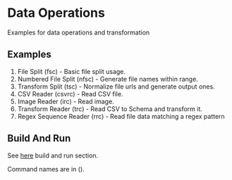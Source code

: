 # Data Operations

Examples for data operations and transformation

## Examples

1. File Split (fsc) - Basic file split usage.
2. Numbered File Split (nfsc) - Generate file names within range.
3. Transform Split (tsc) - Normalize file urls and generate output ones.
4. CSV Reader (csvrc) - Read CSV file.
5. Image Reader (irc) - Read image.
6. Transform Reader (trc) - Read CSV to Schema and transform it.
7. Regex Sequence Reader (rrc) - Read file data matching a regex pattern

## Build And Run

See [here](../README.md) build and run section.

Command names are in ().
